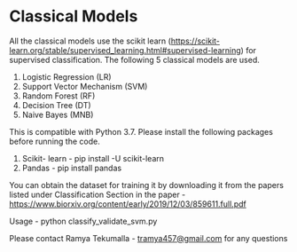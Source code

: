 # Classical Models
All the classical models use the scikit learn (https://scikit-learn.org/stable/supervised_learning.html#supervised-learning) for supervised classification. The following 5 classical models are used.
1) Logistic Regression (LR)
2) Support Vector Mechanism (SVM)
3) Random Forest (RF)
4) Decision Tree (DT)
5) Naive Bayes (MNB)

This is compatible with Python 3.7. Please install the following packages before running the code.
1) Scikit- learn - pip install -U scikit-learn
2) Pandas - pip install pandas

You can obtain the dataset for training it by downloading it from the papers listed under Classification Section in the paper - https://www.biorxiv.org/content/early/2019/12/03/859611.full.pdf

Usage - python classify_validate_svm.py

Please contact Ramya Tekumalla - tramya457@gmail.com for any questions
